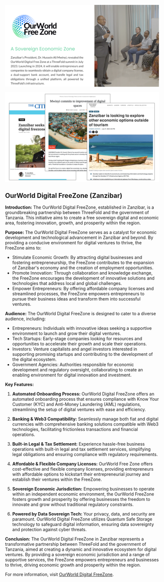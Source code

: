 ![alt text](freezone.png)

![alt text](freezone2.png)

## OurWorld Digital FreeZone (Zanzibar)

**Introduction:**
The OurWorld Digital FreeZone, established in Zanzibar, is a groundbreaking partnership between ThreeFold and the government of Tanzania. This initiative aims to create a free sovereign digital and economic area, fostering innovation, growth, and prosperity within the region.

**Purpose:**
The OurWorld Digital FreeZone serves as a catalyst for economic development and technological advancement in Zanzibar and beyond. By providing a conducive environment for digital ventures to thrive, the FreeZone aims to:

- Stimulate Economic Growth: By attracting digital businesses and fostering entrepreneurship, the FreeZone contributes to the expansion of Zanzibar's economy and the creation of employment opportunities.
- Promote Innovation: Through collaboration and knowledge exchange, the FreeZone encourages the development of innovative solutions and technologies that address local and global challenges.
- Empower Entrepreneurs: By offering affordable company licenses and streamlined processes, the FreeZone empowers entrepreneurs to pursue their business ideas and transform them into successful ventures.

**Audience:**
The OurWorld Digital FreeZone is designed to cater to a diverse audience, including:

- Entrepreneurs: Individuals with innovative ideas seeking a supportive environment to launch and grow their digital ventures.
- Tech Startups: Early-stage companies looking for resources and opportunities to accelerate their growth and scale their operations.
- Investors: Venture capitalists and angel investors interested in supporting promising startups and contributing to the development of the digital ecosystem.
- Government Agencies: Authorities responsible for economic development and regulatory oversight, collaborating to create an enabling environment for digital innovation and investment.

**Key Features:**
1. **Automated Onboarding Process:** OurWorld Digital FreeZone offers an automated onboarding process that ensures compliance with Know Your Customer (KYC) and Anti-Money Laundering (AML) regulations, streamlining the setup of digital ventures with ease and efficiency.

2. **Banking & Web3 Compatibility:** Seamlessly manage both fiat and digital currencies with comprehensive banking solutions compatible with Web3 technologies, facilitating frictionless transactions and financial operations.

3. **Built-in Legal & Tax Settlement:** Experience hassle-free business operations with built-in legal and tax settlement services, simplifying legal obligations and ensuring compliance with regulatory requirements.

4. **Affordable & Flexible Company Licenses:** OurWorld Free Zone offers cost-effective and flexible company licenses, providing entrepreneurs with affordable options to kickstart their entrepreneurial journey and establish their ventures within the FreeZone.

5. **Sovereign Economic Jurisdiction:** Empowering businesses to operate within an independent economic environment, the OurWorld FreeZone fosters growth and prosperity by offering businesses the freedom to innovate and grow without traditional regulatory constraints.

6. **Powered by Data Sovereign Tech:** Your privacy, data, and security are paramount. OurWorld Digital FreeZone utilizes Quantum Safe Storage technology to safeguard digital information, ensuring data sovereignty and protection against cyber threats.

**Conclusion:**
The OurWorld Digital FreeZone in Zanzibar represents a transformative partnership between ThreeFold and the government of Tanzania, aimed at creating a dynamic and innovative ecosystem for digital ventures. By providing a sovereign economic jurisdiction and a range of supportive services, the FreeZone empowers entrepreneurs and businesses to thrive, driving economic growth and prosperity within the region.

For more information, visit [OurWorld Digital FreeZone](https://freezone.ourworld.tf/).
